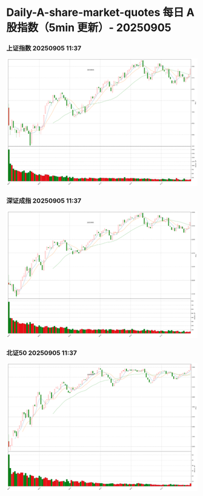 
# Daily-A-share-market-quotes 每日 A 股指数（5min 更新）- 20250905

### 上证指数 20250905 11:37
![](./fig/2025/9/20250905-sh000001.png)

### 深证成指 20250905 11:37
![](./fig/2025/9/20250905-sz399001.png)

### 北证50 20250905 11:37
![](./fig/2025/9/20250905-bj899050.png)

